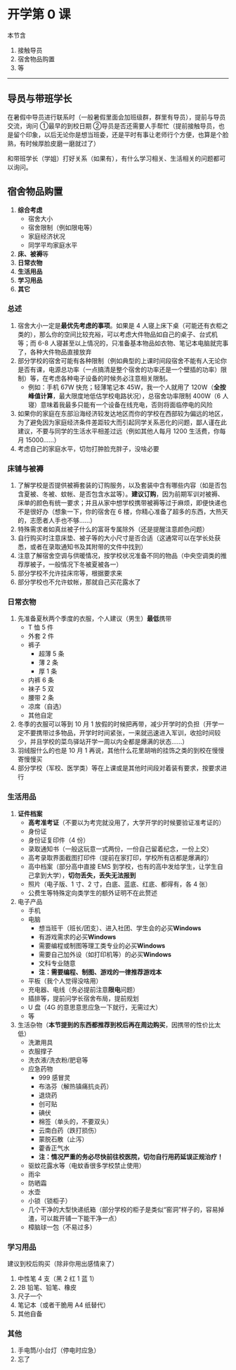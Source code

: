 # 开学第 0 课

本节含

1. 接触导员
2. 宿舍物品购置
3. 等

---

## 导员与带班学长

在暑假中导员进行联系时（一般暑假里面会加班级群，群里有导员），提前与导员交流，询问
➀最早的到校日期
②导员是否还需要人手帮忙（提前接触导员，也是留个印象，以后无论你是想当班委，还是平时有事让老师行个方便，也算是个脸熟，有时候厚脸皮磨一磨就过了）

和带班学长（学姐）打好关系（如果有），有什么学习相关、生活相关的问题都可以询问。

## 宿舍物品购置

1. **综合考虑**
    - 宿舍大小
    - 宿舍限制（例如限电等）
    - 家庭经济状况
    - 同学平均家庭水平
2. **床、被褥**等
3. **日常衣物**
4. **生活用品**
5. **学习用品**
6. **其它**

### 总述

1. 宿舍大小一定是**最优先考虑的事项**。如果是 4 人寝上床下桌（可能还有衣柜之类的），那么你的空间比较充裕，可以考虑大件物品如自己的桌子、台式机等；而 6-8 人寝甚至以上情况的，只准备基本物品如衣物、笔记本电脑就完事了，各种大件物品直接放弃
2. 部分学校的宿舍可能有各种限制（例如典型的上课时间段宿舍不能有人无论你是否有课，电源总功率（一点搞清是整个宿舍的功率还是一个壁插的功率）限制）等，在考虑各种电子设备的时候务必注意相关限制。
    - 例如：手机 67W 快充；轻薄笔记本 45W，我一个人就用了 120W（**全按峰值计算**，最大限度地低估学校电路状况），总宿舍功率限制 400W（6 人寝）意味着我最多只能有一个设备在线充电，否则将面临停电的风险
3. 如果你的家庭在东部沿海经济较发达地区而你的学校在西部较为偏远的地区，为了避免因为家庭经济条件差距较大而引起同学关系恶化的问题，鄙人谨在此建议，不要与同学的生活水平相差过远（例如其他人每月 1200 生活费，你每月 15000……）
4. 考虑自己的家庭水平，切勿打肿脸充胖子，没啥必要

### 床铺与被褥

1. 了解学校是否提供被褥套装的订购服务，以及套装中含有哪些内容（如是否包含夏被、冬被、蚊帐、是否包含水盆等）。**建议订购**，因为前期军训对被褥、床单的颜色有统一要求；并且从家中想学校携带被褥等过于麻烦，即便快递也不是很好办（想象一下，你的宿舍在 6 楼，你精心准备了超多的东西，大热天的，志愿者人手也不够……）
2. 特殊需求者如真丝被子什么的富哥专属除外（还是提醒注意颜色问题）
3. 自行购买时注意床垫、被子等的大小尺寸是否合适（这通常可以在学长处获悉，或者在录取通知书及其附带的文件中找到）
4. 注意了解宿舍空调与供暖情况，按学校状况准备不同的物品（中央空调类的推荐厚被子，一般情况下冬被夏被各一）
5. 部分学校不允许挂床帘等，根据要求来
6. 部分学校也不允许蚊帐，那就自己买花露水了

### 日常衣物

1. 先准备夏秋两个季度的衣服，个人建议（男生）**最低**携带
    - T 恤 5 件
    - 外套 2 件
    - 裤子
        - 超薄 5 条
        - 薄 2 条
        - 厚 1 条
    - 内裤 6 条
    - 袜子 5 双
    - 腰带 2 条
    - 凉席（自选）
    - 其他自定
2. 冬季的衣服可以等到 10 月 1 放假的时候把再带，减少开学时的负担（开学一定不要携带过多物品，开学时时间紧张，一来就迅速进入军训，收拾时间较少，并且学校的菜鸟驿站开学一周以内全都是爆满的状态……）
3. 羽绒服什么的也是 10 月 1 再说，其他什么花里胡哨的挂饰之类的到校在慢慢寄慢慢买
4. 部分学校（军校、医学类）等在上课或是其他时间段对着装有要求，按要求进行

### 生活用品

1. **证件档案**
    - **高考准考证**（不要以为考完就没用了，大学开学的时候要验证准考证的）
    - 身份证
    - 身份证复印件（4 份）
    - 录取通知书（一般这玩意一式两份，一份自己留着纪念，一份上交）
    - 高考录取界面截图打印件（提前在家打印，学校所有店都是爆满的）
    - 高中档案（部分高中直接 EMS 到学校，也有的高中发给学生，让学生自己拿到大学），**切勿丢失，丢失无法报到**
    - 照片（电子版、1 寸、2 寸，白底、蓝底、红底、都得有，各 4 张）
    - 公费生等特殊定向类学生的额外证明不在此赘述
2. 电子产品
    - 手机
    - 电脑
        - 想当班干（班长/团支）、进入社团、学生会的必买**Windows**
        - 有游戏需求的必买**Windows**
        - 需要编程或制图等理工类专业的必买**Windows**
        - 需要自己加外设（如打印机等）的必买**Windows**
        - 文科专业随意
        - **注：需要编程、制图、游戏的一律推荐游戏本**
    - 平板（我个人觉得没啥用）
    - 充电器、电线（务必提前注意**限电**问题）
    - 插排等，提前问学长宿舍布局，提前规划
    - U 盘（4G 的意思意思应急一下就行，无需过大）
    - 等
3. 生活杂物（**本节提到的东西都推荐到校后再在周边购买**，因携带的性价比太低）
    - 洗漱用具
    - 衣服撑子
    - 洗衣液/洗衣粉/肥皂等
    - 应急药物
        - 999 感冒灵
        - 布洛芬（解热镇痛抗炎药）
        - 退烧药
        - 创可贴
        - 碘伏
        - 棉签（单头的，不要双头）
        - 云南白药（跌打损伤）
        - 蒙脱石散（止泻）
        - 藿香正气水
        - **注：情况严重的务必尽快前往校医院，切勿自行用药延误正规治疗！**
    - 驱蚊花露水等（电蚊香很多学校禁止使用）
    - 雨伞
    - 防晒霜
    - 水壶
    - 小锁（锁柜子）
    - 几个干净的大型快递纸箱（部分学校的柜子是类似“窑洞”样子的，容易掉渣，可以裁开铺一下能干净一点）
    - 樟脑球一包（不易过多）

### 学习用品

建议到校后购买（除非你用出感情来了）

1. 中性笔 4 支（黑 2 红 1 蓝 1）
2. 2B 铅笔、铅笔、橡皮
3. 尺子一个
4. 笔记本（或者干脆用 A4 纸替代）
5. 其他自备

### 其他

1. 手电筒/小台灯（停电时应急）
2. 忘了
